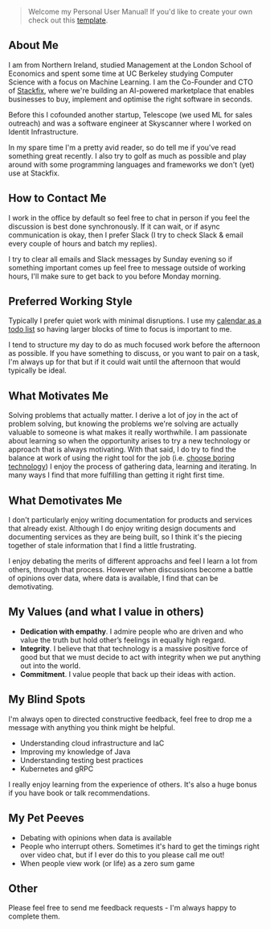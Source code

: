 > Welcome my Personal User Manual! If you'd like to create your own check out this [template](https://github.com/camin-mccluskey/Personal-User-Manual-Template).

## About Me

I am from Northern Ireland, studied Management at the London School of Economics and spent some time at UC Berkeley studying Computer Science with a focus on Machine Learning. I am the Co-Founder and CTO of [Stackfix](https://stackfix.com), where we're building an AI-powered marketplace that enables businesses to buy, implement and optimise the right software in seconds.

Before this I cofounded another startup, Telescope (we used ML for sales outreach) and was a software engineer at Skyscanner where I worked on Identit Infrastructure.

In my spare time I'm a pretty avid reader, so do tell me if you've read something great recently. I also try to golf as much as possible and play around with some programming languages and frameworks we don't (yet) use at Stackfix.

## How to Contact Me

I work in the office by default so feel free to chat in person if you feel the discussion is best done synchronously. If it can wait, or if async communication is okay, then I prefer Slack (I try to check Slack & email every couple of hours and batch my replies).

I try to clear all emails and Slack messages by Sunday evening so if something important comes up feel free to message outside of working hours, I'll make sure to get back to you before Monday morning.

## Preferred Working Style

Typically I prefer quiet work with minimal disruptions. I use my [calendar as a todo list](https://www.nirandfar.com/todo-vs-schedule-builder/) so having larger blocks of time to focus is important to me.

I tend to structure my day to do as much focused work before the afternoon as possible. If you have something to discuss, or you want to pair on a task, I'm always up for that but if it could wait until the afternoon that would typically be ideal.

## What Motivates Me

Solving problems that actually matter. I derive a lot of joy in the act of problem solving, but knowing the problems we're solving are actually valuable to someone is what makes it really worthwhile.
I am passionate about learning so when the opportunity arises to try a new technology or approach that is always motivating. With that said, I do try to find the balance at work of using the right tool for the job (i.e. [choose boring technology](https://mcfunley.com/choose-boring-technology))
I enjoy the process of gathering data, learning and iterating. In many ways I find that more fulfilling than getting it right first time.

## What Demotivates Me

I don't particularly enjoy writing documentation for products and services that already exist. Although I do enjoy writing design documents and documenting services as they are being built, so I think it's the piecing together of stale information that I find a little frustrating.

I enjoy debating the merits of different approachs and feel I learn a lot from others, through that process. However when discussions become a battle of opinions over data, where data is available, I find that can be demotivating.

## My Values (and what I value in others)

- **Dedication with empathy**. I admire people who are driven and who value the truth but hold other’s feelings in equally high regard.
- **Integrity**. I believe that that technology is a massive positive force of good but that we must decide to act with integrity when we put anything out into the world.
- **Commitment**. I value people that back up their ideas with action.

## My Blind Spots

I'm always open to directed constructive feedback, feel free to drop me a message with anything you think might be helpful.

- Understanding cloud infrastructure and IaC
- Improving my knowledge of Java
- Understanding testing best practices
- Kubernetes and gRPC

I really enjoy learning from the experience of others. It's also a huge bonus if you have book or talk recommendations.

## My Pet Peeves

- Debating with opinions when data is available
- People who interrupt others. Sometimes it's hard to get the timings right over video chat, but if I ever do this to you please call me out!
- When people view work (or life) as a zero sum game

## Other

Please feel free to send me feedback requests - I'm always happy to complete them.
